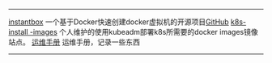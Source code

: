 ----------

[instantbox](http://docker.502.li) 一个基于Docker快速创建docker虚拟机的开源项目[GitHub](https://github.com/instantbox/instantbox)
[k8s-install -images](https://images.k8s.502.li) 个人维护的使用kubeadm部署k8s所需要的docker images镜像站点。
[运维手册](https://doc.502.li/docs/devops) 运维手册，记录一些东西

----------

